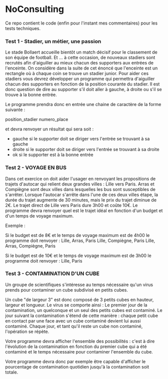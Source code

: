 # NoConsulting

Ce repo contient le code (enfin pour l'instant mes commentaires) pour les tests techniques.

### Test 1 - Stadier, un métier, une passion

Le stade Bollaert accueille bientôt un match décisif pour le classement de son équipe de football. Et ... à cette occasion, de nouveaux stadiers sont recrutés afin d'aiguiller au mieux chacun des supporters aux entrées de l'enceinte.
On considère dans la suite de cet énoncé que l'enceinte est un rectangle où à chaque coin se trouve un stadier junior.
Pour aider ces stadiers vous devrez développer un programme qui permettra d'aiguiller chacun des supporters en fonction de la position courante du stadier.
Il est donc question de dire au supporter s'il doit aller à gauche, à droite ou s'il se trouve à la bonne entrée.

Le programme prendra donc en entrée une chaine de caractère de la forme suivante :

position_stadier numero_place

et devra renvoyer un résultat qui sera soit :
- gauche si le supporter doit se diriger vers l'entrée se trouvant à sa gauche
- droite si le supporter doit se diriger vers l'entrée se trouvant à sa droite
- ok si le supporter est à la bonne entrée

### Test 2 -  VOYAGE EN BUS

Dans cet exercice on doit aider l'usager en renvoyant les propositions de trajets d'autocar qui relient deux grandes villes : Lille vers Paris.
Arras et Compiègne sont deux villes dans lesquelles les bus sont susceptibles de s'arrêter.
Lorsque l'autocar s'arrête dans l'une de ces deux villes étape, la durée du trajet augmente de 30 minutes, mais le prix du trajet diminue de 2€.
Le trajet direct de Lille vers Paris dure 3h00 et coûte 10€.
Le programme devra renvoyer quel est le trajet idéal en fonction d'un budget et d'un temps de voyage maximum.

Exemple :

Si le budget est de 8€ et le temps de voyage maximum est de 4h00 le programme doit renvoyer :
Lille, Arras, Paris
Lille, Compiègne, Paris
Lille, Arras, Compiègne, Paris

Si le budget est de 10€ et le temps de voyage maximum est de 3h00 le programme doit renvoyer :
Lille, Paris

### Test 3 - CONTAMINATION D'UN CUBE

Un groupe de scientifiques s'intéresse au temps nécessaire qu'un virus prends pour contaminer un cube subdivisé en petits cubes.

Un cube "de largeur 3" est donc composé de 3 petits cubes en hauteur, largeur et longueur.
Le virus se comporte ainsi :
Le premier jour de la contamination, un quelconque et un seul des petits cubes est contaminé.
Le jour suivant la contamination s'étend de cette manière : chaque petit cube en contact par une face avec un cube contaminé devient lui aussi contaminé.
Chaque jour, et tant qu'il reste un cube non contaminé, l'opération se répète.

Votre programme devra afficher l'ensemble des possibilités :
c'est à dire l'évolution de la contamination en fonction du premier cube qui a été contaminé et le temps nécessaire pour contaminer l'ensemble du cube.

Votre programme devra donc par exemple être capable d'afficher le pourcentage de contamination quotidien jusqu'à la contamination soit totale.